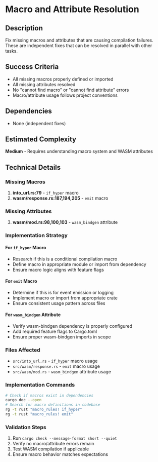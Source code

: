 # Macro and Attribute Resolution

## Description
Fix missing macros and attributes that are causing compilation failures. These are independent fixes that can be resolved in parallel with other tasks.

## Success Criteria
- All missing macros properly defined or imported
- All missing attributes resolved
- No "cannot find macro" or "cannot find attribute" errors
- Macro/attribute usage follows project conventions

## Dependencies
- None (independent fixes)

## Estimated Complexity
**Medium** - Requires understanding macro system and WASM attributes

## Technical Details

### Missing Macros
1. **into_url.rs:79** - `if_hyper` macro
2. **wasm/response.rs:187,194,205** - `emit` macro

### Missing Attributes  
3. **wasm/mod.rs:98,100,103** - `wasm_bindgen` attribute

### Implementation Strategy

#### For `if_hyper` Macro
- Research if this is a conditional compilation macro
- Define macro in appropriate module or import from dependency
- Ensure macro logic aligns with feature flags

#### For `emit` Macro
- Determine if this is for event emission or logging
- Implement macro or import from appropriate crate
- Ensure consistent usage pattern across files

#### For `wasm_bindgen` Attribute
- Verify wasm-bindgen dependency is properly configured
- Add required feature flags to Cargo.toml
- Ensure proper wasm-bindgen imports in scope

### Files Affected
- `src/into_url.rs` - `if_hyper` macro usage
- `src/wasm/response.rs` - `emit` macro usage  
- `src/wasm/mod.rs` - `wasm_bindgen` attribute usage

### Implementation Commands
```bash
# Check if macros exist in dependencies
cargo doc --open
# Search for macro definitions in codebase
rg -t rust "macro_rules! if_hyper"
rg -t rust "macro_rules! emit"
```

### Validation Steps
1. Run `cargo check --message-format short --quiet`
2. Verify no macro/attribute errors remain
3. Test WASM compilation if applicable
4. Ensure macro behavior matches expectations